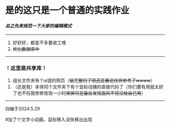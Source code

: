 # 是的这只是一个普通的实践作业
#### *总之先来规范一下大家的编辑模式*
_____
1. 好好好，都差不多要收工哩
3. ~~优化数据库中~~
***
### ！这里是共享库！
1. 组长文件夹有个ai搓的网页（~~挺完整的了但还是要说仅供参考了wwww~~）
2. （还是我）本体同个文件夹下有个鼠标动捕的直接代码了（你们要有用就太好了也不枉我修修改改一小时~~哭哭可是最后发现画风不搭没给自己用~~）
***
四编于2024.5.29

#加了个文字小动画，鼠标移入消失移出出现
